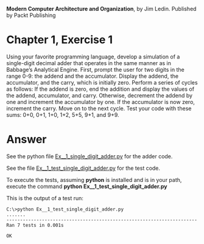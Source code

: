 __Modern Computer Architecture and Organization__, by Jim Ledin. Published by Packt Publishing
# Chapter 1, Exercise 1

Using your favorite programming language, develop a simulation of a single-digit decimal adder that operates in the same manner as in Babbage’s Analytical Engine. First, prompt the user for two digits in the range 0-9: the addend and the accumulator. Display the addend, the accumulator, and the carry, which is initially zero. Perform a series of cycles as follows: If the addend is zero, end the addition and display the values of the addend, accumulator, and carry. Otherwise, decrement the addend by one and increment the accumulator by one. If the accumulator is now zero, increment the carry. Move on to the next cycle. Test your code with these sums: 0+0, 0+1, 1+0, 1+2, 5+5, 9+1, and 9+9.

# Answer
See the python file [Ex__1_single_digit_adder.py](src/Ex__1_single_digit_adder.py) for the adder code.

See the file [Ex__1_test_single_digit_adder.py](src/Ex__1_test_single_digit_adder.py) for the test code.

To execute the tests, assuming **python** is installed and is in your path, execute the command **python Ex__1_test_single_digit_adder.py**

This is the output of a test run:
```
C:\>python Ex__1_test_single_digit_adder.py
.......
----------------------------------------------------------------------
Ran 7 tests in 0.001s

OK
```